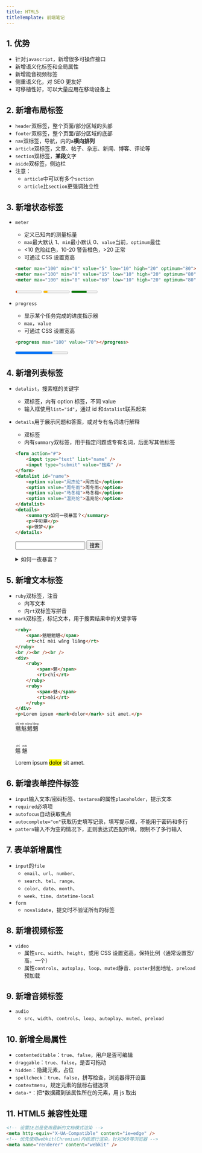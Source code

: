 ```yaml
---
title: HTML5
titleTemplate: 前端笔记
---
```


## 1. 优势

-   针对`javascript`，新增很多可操作接口
-   新增语义化标签和全局属性
-   新增能音视频标签
-   侧重语义化，对 SEO 更友好
-   可移植性好，可以大量应用在移动设备上

## 2. 新增布局标签

-   `header`双标签，整个页面/部分区域的头部
-   `footer`双标签，整个页面/部分区域的底部
-   `nav`双标签，导航，内的`a`**横向排列**
-   `article`双标签，文章、帖子、杂志、新闻、博客、评论等
-   `section`双标签，**某段**文字
-   `aside`双标签，侧边栏
-   注意：
    -   `article`中可以有多个`section`
    -   `article`比`section`更强调独立性

## 3. 新增状态标签

-   `meter`

    -   定义已知内的测量标量
    -   `max`最大默认 1、`min`最小默认 0、`value`当前，`optimum`最佳
    -   <10 危险红色，10-20 警告橙色，>20 正常
    -   可通过 CSS 设置宽高

    ```html
    <meter max="100" min="0" value="5" low="10" high="20" optimum="80"></meter>
    <meter max="100" min="0" value="15" low="10" high="20" optimum="80"></meter>
    <meter max="100" min="0" value="60" low="10" high="20" optimum="80"></meter>meter>
    ```

    <meter max="100" min="0" value="5" low="10" high="20" optimum="80"></meter>
    <meter max="100" min="0" value="15" low="10" high="20" optimum="80"></meter>
    <meter max="100" min="0" value="60" low="10" high="20" optimum="80"></meter>

-   `progress`
    -   显示某个任务完成的进度指示器
    -   `max`，`value`
    -   可通过 CSS 设置宽高
    ```html
    <progress max="100" value="70"></progress>
    ```
    <progress max="100" value="70"></progress>

## 4. 新增列表标签

-   `datalist`，搜索框的关键字
    -   双标签，内有 option 标签，不同 value
    -   输入框使用`list="id"`，通过 id 和`datalist`联系起来
-   `details`用于展示问题和答案，或对专有名词进行解释

    -   双标签
    -   内有`summary`双标签，用于指定问题或专有名词，后面写其他标签

    ```html
    <form action="#">
        <input type="text" list="name" />
        <input type="submit" value="搜索" />
    </form>
    <datalist id="name">
        <option value="周杰伦">周杰伦</option>
        <option value="周冬雨">周冬雨</option>
        <option value="马冬梅">马冬梅</option>
        <option value="温兆伦">温兆伦</option>
    </datalist>
    <details>
        <summary>如何一夜暴富？</summary>
        <p>中彩票</p>
        <p>做梦</p>
    </details>
    ```

      <form action="#">
          <input type="text" list="name">
          <input type="submit" value="搜索">
      </form>
      <datalist id="name">
          <option value="周杰伦">周杰伦</option>
          <option value="周冬雨">周冬雨</option>
          <option value="马冬梅">马冬梅</option>
          <option value="温兆伦">温兆伦</option>
      </datalist>
      <details>
          <summary>如何一夜暴富？</summary>
          <p>中彩票</p>
          <p>做梦</p>
      </details>

## 5. 新增文本标签

-   `ruby`双标签，注音
    -   内写文本
    -   内`rt`双标签写拼音
-   `mark`双标签，标记文本，用于搜索结果中的关键字等
    ```html
    <ruby>
        <span>魑魅魍魉</span>
        <rt>chī mèi wǎng liǎng</rt>
    </ruby>
    <br /><br /><br />
    <div>
        <ruby>
            <span>魑</span>
            <rt>chī</rt>
        </ruby>
        <ruby>
            <span>魅</span>
            <rt>mèi</rt>
        </ruby>
    </div>
    <p>Lorem ipsum <mark>dolor</mark> sit amet.</p>
    ```
      <ruby>
          <span>魑魅魍魉</span>
          <rt>chī mèi wǎng liǎng</rt>
      </ruby>
      <br><br><br>
      <div>
          <ruby>
              <span>魑</span>
              <rt>chī</rt>
          </ruby>
          <ruby>
              <span>魅</span>
              <rt>mèi</rt>
          </ruby>
      </div>
      <p>Lorem ipsum <mark>dolor</mark> sit amet.</p>

## 6. 新增表单控件标签

-   `input`输入文本/密码标签、`textarea`的属性`placeholder`，提示文本
-   `required`必填项
-   `autofocus`自动获取焦点
-   `autocomplete="on"`获取历史填写记录，填写提示框，不能用于密码和多行
-   `pattern`输入不为空的情况下，正则表达式匹配所填，限制不了多行输入

## 7. 表单新增属性

-   `input`的`file`
    -   `email`、`url`、`number`、
    -   `search`、`tel`、`range`、
    -   `color`、`date`、`month`、
    -   `week`、`time`、`datetime-local`
-   `form`
    -   `novalidate`，提交时不验证所有的标签

## 8. 新增视频标签

-   `video`
    -   属性`src`、`width`、`height`，或用 CSS 设置宽高，保持比例（通常设置宽/高，一个）
    -   属性`controls`、`autoplay`、`loop`、`muted`静音、`poster`封面地址、`preload`预加载

## 9. 新增音频标签

-   `audio`
    -   `src`、`width`、`controls`、`loop`、`autoplay`、`muted`、`preload`

## 10. 新增全局属性

-   `contenteditable`：`true`、`false`，用户是否可编辑
-   `draggable`：`true`、`false`，是否可拖动
-   `hidden`：隐藏元素，占位
-   `spellcheck`：`true`、`false`，拼写检查，浏览器得开设置
-   `contextmenu`，规定元素的鼠标右键选项
-   `data-*`：把\*数据藏到该属性所在的元素，用 js 取出

## 11. HTML5 兼容性处理

```html
<!-- 设置IE总是使用最新的文档模式渲染 -->
<meta http-equiv="X-UA-Compatible" content="ie=edge" />
<!-- 优先使用webkit(Chromium)内核进行渲染，针对360等浏览器 -->
<meta name="renderer" content="webkit" />
```
